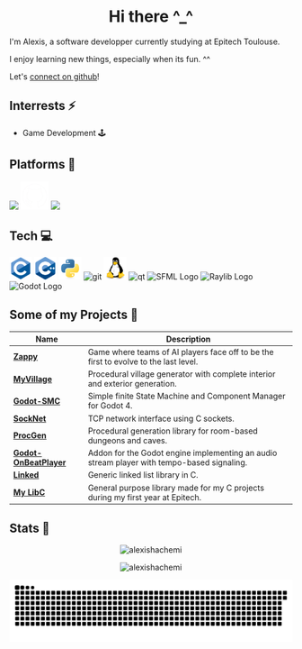 
<div align="center">

# Hi there ^_^

</div>

I'm Alexis, a software developper currently studying at Epitech Toulouse.

I enjoy learning new things, especially when its fun. ^^

Let's [connect on github](https://github.com/alexishachemi)!

## Interrests ⚡

- Game Development 🕹️

## Platforms 📱

[<img width=50 src="https://upload.wikimedia.org/wikipedia/commons/thumb/8/81/LinkedIn_icon.svg/2048px-LinkedIn_icon.svg.png">](https://www.linkedin.com/in/alexis-hachemi/)
[<img width=50 src="github_logo.png">](https://github.com/alexishachemi)
[<img width=50 src="https://static.itch.io/images/itchio-textless-white.svg">](https://alexish.itch.io/)

## Tech 💻

<img src="https://raw.githubusercontent.com/devicons/devicon/master/icons/c/c-original.svg" alt="c" width="40" height="40"/> <img src="https://raw.githubusercontent.com/devicons/devicon/master/icons/cplusplus/cplusplus-original.svg" alt="cplusplus" width="40" height="40"/> <img src="https://raw.githubusercontent.com/devicons/devicon/master/icons/python/python-original.svg" alt="python" width="40" height="40"/> <img src="https://www.vectorlogo.zone/logos/git-scm/git-scm-icon.svg" alt="git" width="40" height="40"/> <img src="https://raw.githubusercontent.com/devicons/devicon/master/icons/linux/linux-original.svg" alt="linux" width="40" height="40"/> <img src="https://upload.wikimedia.org/wikipedia/commons/0/0b/Qt_logo_2016.svg" alt="qt" width="40" height="40"/> <img src="https://upload.wikimedia.org/wikipedia/commons/a/a0/SFML_Logo.svg" alt="SFML Logo" width="40"/> <img src="https://upload.wikimedia.org/wikipedia/commons/f/f4/Raylib_logo.png" alt="Raylib Logo" width="40"/> <img src="https://upload.wikimedia.org/wikipedia/commons/thumb/6/6a/Godot_icon.svg/1200px-Godot_icon.svg.png" alt="Godot Logo" width="40"/>

## Some of my Projects 📓

| Name                                                                              | Description                                                                                |
| --------------------------------------------------------------------------------- | ------------------------------------------------------------------------------------------ |
| [**Zappy**](https://github.com/alexishachemi/zappy)                               | Game where teams of AI players face off to be the first to evolve to the last level.       |
| [**MyVillage**](https://github.com/alexishachemi/my_village)                      | Procedural village generator with complete interior and exterior generation.               |
| [**Godot-SMC**](https://github.com/alexishachemi/godot-smc)                       | Simple finite State Machine and Component Manager for Godot 4.                             |
| [**SockNet**](https://github.com/alexishachemi/socknet)                           | TCP network interface using C sockets.                                                     |
| [**ProcGen**](https://github.com/alexishachemi/ProcGen)                           | Procedural generation library for room-based dungeons and caves.                           |
| [**Godot-OnBeatPlayer**](https://github.com/alexishachemi/godot-on-beat-player)   | Addon for the Godot engine implementing an audio stream player with tempo-based signaling. |
| [**Linked**](https://github.com/alexishachemi/linked)                             | Generic linked list library in C.                                                          |
| [**My LibC**](https://github.com/alexishachemi/my_libC)                           | General purpose library made for my C projects during my first year at Epitech.            |

## Stats 👀

<p align='center'>
<img src="https://github-readme-stats.vercel.app/api?username=alexishachemi&count_private=true&show_icons=true&locale=en&show=prs_merged,prs_merged_percentage&theme=dark&icon_color=2f80ed" alt="alexishachemi" width="500" />
</p>

<p align='center'>
<img src="https://api.githubtrends.io/user/svg/alexishachemi/langs?time_range=one_year&include_private=True&theme=dark" alt="alexishachemi" width="500" />
</p>

<p align='center'>
  <img src="snake.svg">
</p>
